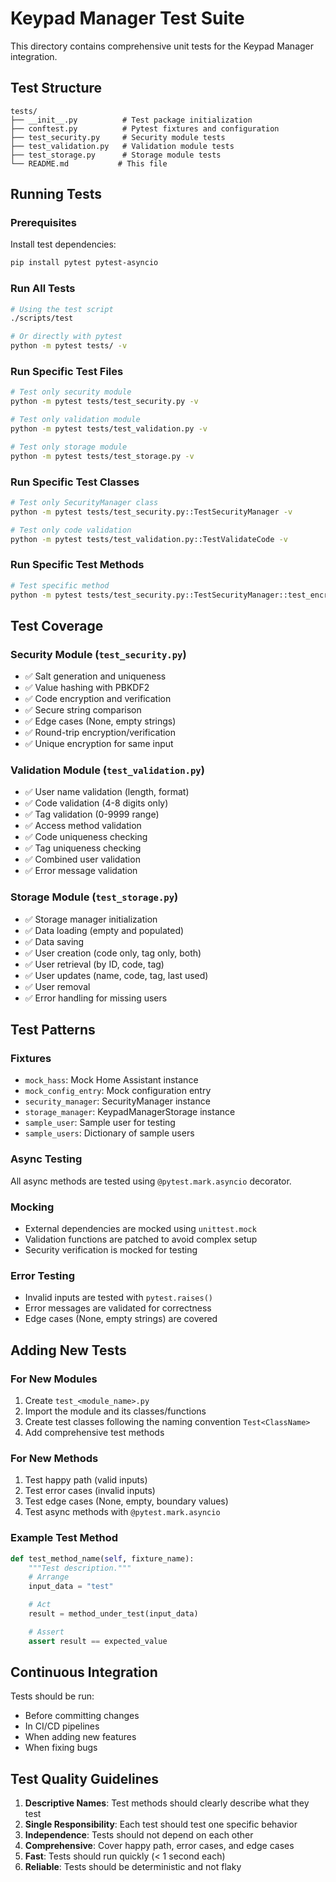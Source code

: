 # Keypad Manager Test Suite

This directory contains comprehensive unit tests for the Keypad Manager integration.

## Test Structure

```
tests/
├── __init__.py          # Test package initialization
├── conftest.py          # Pytest fixtures and configuration
├── test_security.py     # Security module tests
├── test_validation.py   # Validation module tests
├── test_storage.py      # Storage module tests
└── README.md           # This file
```

## Running Tests

### Prerequisites
Install test dependencies:
```bash
pip install pytest pytest-asyncio
```

### Run All Tests
```bash
# Using the test script
./scripts/test

# Or directly with pytest
python -m pytest tests/ -v
```

### Run Specific Test Files
```bash
# Test only security module
python -m pytest tests/test_security.py -v

# Test only validation module
python -m pytest tests/test_validation.py -v

# Test only storage module
python -m pytest tests/test_storage.py -v
```

### Run Specific Test Classes
```bash
# Test only SecurityManager class
python -m pytest tests/test_security.py::TestSecurityManager -v

# Test only code validation
python -m pytest tests/test_validation.py::TestValidateCode -v
```

### Run Specific Test Methods
```bash
# Test specific method
python -m pytest tests/test_security.py::TestSecurityManager::test_encrypt_code -v
```

## Test Coverage

### Security Module (`test_security.py`)
- ✅ Salt generation and uniqueness
- ✅ Value hashing with PBKDF2
- ✅ Code encryption and verification
- ✅ Secure string comparison
- ✅ Edge cases (None, empty strings)
- ✅ Round-trip encryption/verification
- ✅ Unique encryption for same input

### Validation Module (`test_validation.py`)
- ✅ User name validation (length, format)
- ✅ Code validation (4-8 digits only)
- ✅ Tag validation (0-9999 range)
- ✅ Access method validation
- ✅ Code uniqueness checking
- ✅ Tag uniqueness checking
- ✅ Combined user validation
- ✅ Error message validation

### Storage Module (`test_storage.py`)
- ✅ Storage manager initialization
- ✅ Data loading (empty and populated)
- ✅ Data saving
- ✅ User creation (code only, tag only, both)
- ✅ User retrieval (by ID, code, tag)
- ✅ User updates (name, code, tag, last used)
- ✅ User removal
- ✅ Error handling for missing users

## Test Patterns

### Fixtures
- `mock_hass`: Mock Home Assistant instance
- `mock_config_entry`: Mock configuration entry
- `security_manager`: SecurityManager instance
- `storage_manager`: KeypadManagerStorage instance
- `sample_user`: Sample user for testing
- `sample_users`: Dictionary of sample users

### Async Testing
All async methods are tested using `@pytest.mark.asyncio` decorator.

### Mocking
- External dependencies are mocked using `unittest.mock`
- Validation functions are patched to avoid complex setup
- Security verification is mocked for testing

### Error Testing
- Invalid inputs are tested with `pytest.raises()`
- Error messages are validated for correctness
- Edge cases (None, empty strings) are covered

## Adding New Tests

### For New Modules
1. Create `test_<module_name>.py`
2. Import the module and its classes/functions
3. Create test classes following the naming convention `Test<ClassName>`
4. Add comprehensive test methods

### For New Methods
1. Test happy path (valid inputs)
2. Test error cases (invalid inputs)
3. Test edge cases (None, empty, boundary values)
4. Test async methods with `@pytest.mark.asyncio`

### Example Test Method
```python
def test_method_name(self, fixture_name):
    """Test description."""
    # Arrange
    input_data = "test"

    # Act
    result = method_under_test(input_data)

    # Assert
    assert result == expected_value
```

## Continuous Integration

Tests should be run:
- Before committing changes
- In CI/CD pipelines
- When adding new features
- When fixing bugs

## Test Quality Guidelines

1. **Descriptive Names**: Test methods should clearly describe what they test
2. **Single Responsibility**: Each test should test one specific behavior
3. **Independence**: Tests should not depend on each other
4. **Comprehensive**: Cover happy path, error cases, and edge cases
5. **Fast**: Tests should run quickly (< 1 second each)
6. **Reliable**: Tests should be deterministic and not flaky